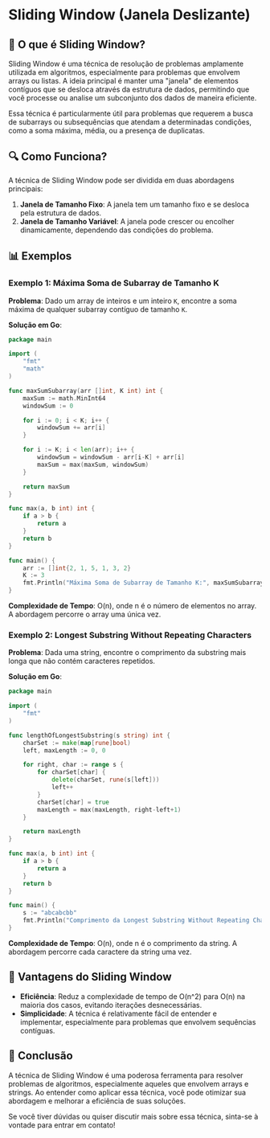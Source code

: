 
# Sliding Window (Janela Deslizante)

## 📖 O que é Sliding Window?

Sliding Window é uma técnica de resolução de problemas amplamente utilizada em algoritmos, especialmente para problemas que envolvem arrays ou listas. A ideia principal é manter uma "janela" de elementos contíguos que se desloca através da estrutura de dados, permitindo que você processe ou analise um subconjunto dos dados de maneira eficiente.

Essa técnica é particularmente útil para problemas que requerem a busca de subarrays ou subsequências que atendam a determinadas condições, como a soma máxima, média, ou a presença de duplicatas.

## 🔍 Como Funciona?

A técnica de Sliding Window pode ser dividida em duas abordagens principais:

1. **Janela de Tamanho Fixo**: A janela tem um tamanho fixo e se desloca pela estrutura de dados.
2. **Janela de Tamanho Variável**: A janela pode crescer ou encolher dinamicamente, dependendo das condições do problema.

## 📊 Exemplos

### Exemplo 1: Máxima Soma de Subarray de Tamanho K

**Problema**: Dado um array de inteiros e um inteiro `K`, encontre a soma máxima de qualquer subarray contíguo de tamanho `K`.

**Solução em Go**:

```go
package main

import (
    "fmt"
    "math"
)

func maxSumSubarray(arr []int, K int) int {
    maxSum := math.MinInt64
    windowSum := 0

    for i := 0; i < K; i++ {
        windowSum += arr[i]
    }

    for i := K; i < len(arr); i++ {
        windowSum = windowSum - arr[i-K] + arr[i]
        maxSum = max(maxSum, windowSum)
    }

    return maxSum
}

func max(a, b int) int {
    if a > b {
        return a
    }
    return b
}

func main() {
    arr := []int{2, 1, 5, 1, 3, 2}
    K := 3
    fmt.Println("Máxima Soma de Subarray de Tamanho K:", maxSumSubarray(arr, K))
}
```

**Complexidade de Tempo**: O(n), onde n é o número de elementos no array. A abordagem percorre o array uma única vez.

### Exemplo 2: Longest Substring Without Repeating Characters

**Problema**: Dada uma string, encontre o comprimento da substring mais longa que não contém caracteres repetidos.

**Solução em Go**:

```go
package main

import (
    "fmt"
)

func lengthOfLongestSubstring(s string) int {
    charSet := make(map[rune]bool)
    left, maxLength := 0, 0

    for right, char := range s {
        for charSet[char] {
            delete(charSet, rune(s[left]))
            left++
        }
        charSet[char] = true
        maxLength = max(maxLength, right-left+1)
    }

    return maxLength
}

func max(a, b int) int {
    if a > b {
        return a
    }
    return b
}

func main() {
    s := "abcabcbb"
    fmt.Println("Comprimento da Longest Substring Without Repeating Characters:", lengthOfLongestSubstring(s))
}
```

**Complexidade de Tempo**: O(n), onde n é o comprimento da string. A abordagem percorre cada caractere da string uma vez.

## 🔑 Vantagens do Sliding Window

- **Eficiência**: Reduz a complexidade de tempo de O(n^2) para O(n) na maioria dos casos, evitando iterações desnecessárias.
- **Simplicidade**: A técnica é relativamente fácil de entender e implementar, especialmente para problemas que envolvem sequências contíguas.

## 📌 Conclusão

A técnica de Sliding Window é uma poderosa ferramenta para resolver problemas de algoritmos, especialmente aqueles que envolvem arrays e strings. Ao entender como aplicar essa técnica, você pode otimizar sua abordagem e melhorar a eficiência de suas soluções.

Se você tiver dúvidas ou quiser discutir mais sobre essa técnica, sinta-se à vontade para entrar em contato!

